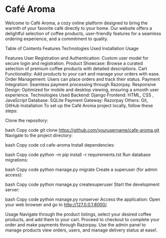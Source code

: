 # Café Aroma

Welcome to Café Aroma, a cozy online platform designed to bring the warmth of your favorite café directly to your home. Our website offers a delightful selection of coffee products, user-friendly features for a seamless ordering experience, and a commitment to quality.

Table of Contents
Features
Technologies Used
Installation
Usage

Features
User Registration and Authentication: Custom user model for secure login and registration.
Product Showcase: Browse a curated selection of premium coffee products with detailed descriptions.
Cart Functionality: Add products to your cart and manage your orders with ease.
Order Management: Users can place orders and track their status.
Payment Integration: Seamless payment processing through Razorpay.
Responsive Design: Optimized for mobile and desktop viewing, ensuring a smooth user experience.
Technologies Used
Backend: Django
Frontend: HTML, CSS , JavaScript
Database: SQLite
Payment Gateway: Razorpay
Others: Git, GitHub
Installation
To set up the Café Aroma project locally, follow these steps:

Clone the repository:

bash
Copy code
git clone https://github.com/yourusername/cafe-aroma.git
Navigate to the project directory:

bash
Copy code
cd cafe-aroma
Install dependencies:

bash
Copy code
python -m pip install -r requirements.txt
Run database migrations:

bash
Copy code
python manage.py migrate
Create a superuser (for admin access):

bash
Copy code
python manage.py createsuperuser
Start the development server:

bash
Copy code
python manage.py runserver
Access the application: Open your web browser and go to http://127.0.0.1:8000/.

Usage
Navigate through the product listings, select your desired coffee products, and add them to your cart.
Proceed to checkout to complete your order and make payments through Razorpay.
Use the admin panel to manage products view orders, users, and manage delivery status at ease!. 
